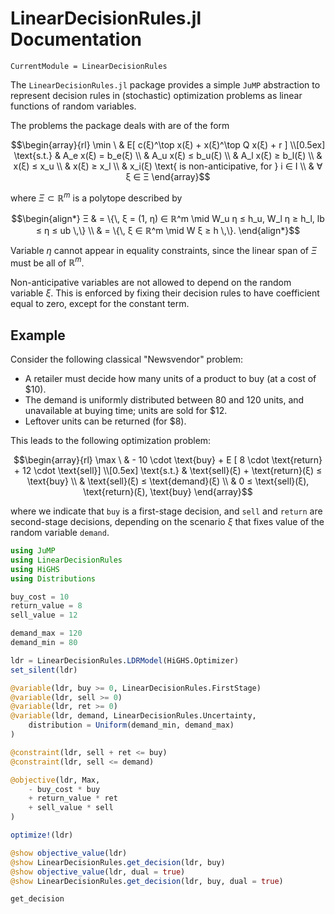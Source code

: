 # LinearDecisionRules.jl Documentation

```@meta
CurrentModule = LinearDecisionRules
```

The `LinearDecisionRules.jl` package provides a simple `JuMP` abstraction to represent decision rules in (stochastic) optimization problems as linear functions of random variables.

The problems the package deals with are of the form
```math
\begin{array}{rl}
\min \ & E[ c(ξ)^\top x(ξ) + x(ξ)^\top Q x(ξ) + r ] \\[0.5ex]
\text{s.t.} & A_e x(ξ) = b_e(ξ) \\
& A_u x(ξ) ≤ b_u(ξ) \\
& A_l x(ξ) ≥ b_l(ξ) \\
& x(ξ) ≤ x_u \\
& x(ξ) ≥ x_l \\
& x_i(ξ) \text{ is non-anticipative, for } i ∈ I \\
& ∀ ξ ∈ Ξ
\end{array}
```
where $Ξ ⊂ ℝ^m$ is a polytope described by
```math
\begin{align*}
Ξ & = \{\, ξ = (1, η) ∈ ℝ^m \mid W_u η ≤ h_u, W_l η ≥ h_l, lb ≤ η ≤ ub \,\} \\
& = \{\, ξ ∈ ℝ^m \mid W ξ ≥ h \,\}.
\end{align*}
```
Variable $η$ cannot appear in equality constraints, since the linear span of $Ξ$ must be all of $ℝ^m$.

Non-anticipative variables are not allowed to depend on the random variable $ξ$.
This is enforced by fixing their decision rules to have coefficient equal to zero, except for the constant term.

## Example

Consider the following classical "Newsvendor" problem:
- A retailer must decide how many units of a product to buy (at a cost of $10).
- The demand is uniformly distributed between 80 and 120 units, and unavailable at buying time; units are sold for $12.
- Leftover units can be returned (for $8).

This leads to the following optimization problem:
```math
\begin{array}{rl}
\max \ & - 10 \cdot \text{buy} + E [ 8 \cdot \text{return} + 12 \cdot \text{sell}] \\[0.5ex]
\text{s.t.} & \text{sell}(ξ) + \text{return}(ξ) ≤ \text{buy} \\
& \text{sell}(ξ) ≤ \text{demand}(ξ) \\
& 0 ≤ \text{sell}(ξ), \text{return}(ξ), \text{buy}
\end{array}
```
where we indicate that `buy` is a first-stage decision, and `sell` and `return` are second-stage decisions, depending on the scenario $\xi$ that fixes value of the random variable `demand`.

```julia
using JuMP
using LinearDecisionRules
using HiGHS
using Distributions

buy_cost = 10
return_value = 8
sell_value = 12

demand_max = 120
demand_min = 80

ldr = LinearDecisionRules.LDRModel(HiGHS.Optimizer)
set_silent(ldr)

@variable(ldr, buy >= 0, LinearDecisionRules.FirstStage)
@variable(ldr, sell >= 0)
@variable(ldr, ret >= 0)
@variable(ldr, demand, LinearDecisionRules.Uncertainty,
    distribution = Uniform(demand_min, demand_max)
)

@constraint(ldr, sell + ret <= buy)
@constraint(ldr, sell <= demand)

@objective(ldr, Max,
    - buy_cost * buy
    + return_value * ret
    + sell_value * sell
)

optimize!(ldr)

@show objective_value(ldr)
@show LinearDecisionRules.get_decision(ldr, buy)
@show objective_value(ldr, dual = true)
@show LinearDecisionRules.get_decision(ldr, buy, dual = true)
```

```@docs
get_decision
```
